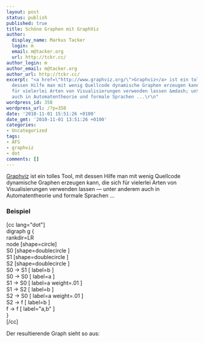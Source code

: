 ```yaml
---
layout: post
status: publish
published: true
title: Schöne Graphen mit GraphViz
author:
  display_name: Markus Tacker
  login: m
  email: m@tacker.org
  url: http://tckr.cc/
author_login: m
author_email: m@tacker.org
author_url: http://tckr.cc/
excerpt: "<a href=\"http://www.graphviz.org/\">Graphviz</a> ist ein tolles Tool, mit
  dessen Hilfe man mit wenig Quellcode dynamische Graphen erzeugen kann, die sich
  für vielerlei Arten von Visualisierungen verwenden lassen &mdash; unter anderem
  auch in Automatentheorie und formale Sprachen ...\r\n"
wordpress_id: 358
wordpress_url: /?p=358
date: '2010-11-01 15:51:26 +0100'
date_gmt: '2010-11-01 13:51:26 +0100'
categories:
- Uncategorized
tags:
- AFS
- graphviz
- dot
comments: []
---
```

<p><a href="http://www.graphviz.org/">Graphviz</a> ist ein tolles Tool, mit dessen Hilfe man mit wenig Quellcode dynamische Graphen erzeugen kann, die sich für vielerlei Arten von Visualisierungen verwenden lassen &mdash; unter anderem auch in Automatentheorie und formale Sprachen ...<br />
<a id="more"></a><a id="more-358"></a></p>
<h3 class="textimage">Beispiel</h3>
<p>[cc lang="dot"]<br />
digraph g {<br />
rankdir=LR<br />
node [shape=circle]<br />
S0 [shape=doublecircle ]<br />
S1 [shape=doublecircle ]<br />
S2 [shape=doublecircle ]<br />
S0 -> S1 [ label=b ]<br />
S0 -> S0 [ label=a ]<br />
S1 -> S0 [ label=a weight=.01 ]<br />
S1 -> S2 [ label=b ]<br />
S2 -> S0 [ label=a weight=.01 ]<br />
S2 -> f [ label=b ]<br />
f -> f [ label="a,b" ]<br />
}<br />
[/cc]</p>
<p>Der resultierende Graph sieht so aus:</p>
<p><img src="http://farm2.static.flickr.com/1107/5136020436_4c1ba8097c.jpg" alt="" /></p>
